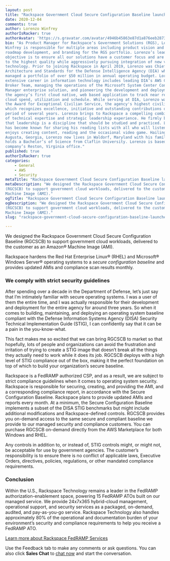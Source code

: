 ```yaml
---
layout: post
title: "Rackspace Government Cloud Secure Configuration Baseline launches on the AWS Marketplace"
date: 2020-12-04
comments: true
author: Lorenzo Winfrey
authorIsRacker: true
authorAvatar: 'https://s.gravatar.com/avatar/4946b45863e87d1a876eeb2873af2593'
bio: "As Product Manager for Rackspace’s Government Solutions (RGS), Lorenzo D.
Winfrey is responsible for multiple areas including product vision and strategy,
roadmap development, and branding for the RGS portfolio. Lorenzo’s leadership
objective is to ensure all our solutions have a customer focus and are built
to the highest quality while aggressively pursuing integration of new value added
technology. Prior to joining Rackspace in April 2019, Lorenzo was Chief of
Architecture and Standards for the Defense Intelligence Agency (DIA) where he
managed a portfolio of over $50 million in annual operating budget. Lorenzo’s
extensive career in information technology includes leading DIA’s AWS Cloud
Broker Team, managing the operations of the Microsoft System Center Configuration
Manager enterprise solution, and pioneering the development and deployment of
the agency’s first cloud native, web based application to track near real time
cloud spend, utilization and schedule. While serving at DIA, Lorenzo was awarded
the Award for Exceptional Civilian Service, the agency's highest civilian award,
which recognizes excellence, initiative and outstanding contributions over a
period of several years. Lorenzo brings to Rackspace a compelling combination
of technical expertise and strategic leadership experience. He firmly believes
that leadership is a discipline that should be studied and practiced. Lorenzo
has become known for sharing his reading lists with all who will listen. He
enjoys creating content, reading and the occasional video game. Hailing from
Augusta, Georgia, Lorenzo now lives in Waldorf, Maryland with his family. He
holds a Bachelor’s of Science from Claflin University. Lorenzo is based in the
company’s Reston, Virginia office."
published: true
authorIsRacker: true
categories:
    - General
    - AWS
    - Security
metaTitle: "Rackspace Government Cloud Secure Configuration Baseline launches on the AWS Marketplace"
metaDescription: "We designed the Rackspace Government Cloud Secure Configuration Baseline
(RGCSCB) to support government cloud workloads, delivered to the customer as an Amazon&reg;
Machine Image (AMI)."
ogTitle: "Rackspace Government Cloud Secure Configuration Baseline launches on the AWS Marketplace"
ogDescription: "We designed the Rackspace Government Cloud Secure Configuration Baseline
(RGCSCB) to support government cloud workloads, delivered to the customer as an Amazon&reg;
Machine Image (AMI)."
slug: "rackspace-government-cloud-secure-configuration-baseline-launches-on-the-aws-marketplace"

---
```


We designed the Rackspace Government Cloud Secure Configuration Baseline (RGCSCB) to
support government cloud workloads, delivered to the customer as an Amazon&reg; Machine
Image (AMI).

<!--more-->

Rackspace hardens the Red Hat Enterprise Linux&reg; (RHEL) and Microsoft&reg; Windows
Server&reg; operating systems to a *secure configuration baseline* and provides updated
AMIs and compliance scan results monthly.

### We comply with strict security guidelines

After spending over a decade in the Department of Defense, let’s just say that I’m
intimately familiar with secure operating systems. I was a user of them the entire time,
and I was actually responsible for their development and deployment for the entire agency
for around three years. So when it comes to building, maintaining, and deploying an
operating system baseline compliant with the Defense Information Systems Agency (DISA)
Security Technical Implementation Guide (STIG), I can confidently say that it can be a
pain in the you-know-what.

This fact makes me so excited that we can bring RGCSCB to market so that hopefully, lots
of people and organizations can avoid the frustration and irritation of trying to create a
STIG image that doesn’t break all the things they actually need to work while it does its
job. RGCSCB deploys with a high level of STIG compliance out of the box, making it the
perfect foundation on top of which to build your organization’s secure baseline.

Rackspace is a FedRAMP authorized CSP, and as a result, we are subject to strict compliance
guidelines when it comes to operating system security. Rackspace is responsible for securing,
creating, and providing the AMI, and a corresponding compliance report, in accordance with
the Secure Configuration Baseline. Rackspace plans to provide updated AMIs and reports every
month. At a minimum, the Secure Configuration Baseline implements a subset of the DISA STIG
benchmarks but might include additional modifications and Rackspace-defined controls. RGCSCB
provides you on-demand access to the same secure and compliant baseline we provide to our
managed security and compliance customers. You can purchase RGCSCB on-demand directly from
the AWS Marketplace for both Windows and RHEL.

Any controls in addition to, or instead of, STIG controls might, or might not, be acceptable
for use by government agencies. The customer’s responsibility is to ensure there is no
conflict of applicable laws, Executive Orders, directives, policies, regulations, or other
mandated compliance requirements. 

### Conclusion

Within the U.S., Rackspace Technology remains a leader in the FedRAMP authorization-enablement
space, powering 15 FedRAMP ATOs built on our managed service. We provide 24x7x365 hybrid-cloud
management, operational support, and security services as a packaged, on-demand, audited,
and pay-as-you-go service. Rackspace Technology also handles approximately 80% of the
operational and documentation burden of your environment’s security and compliance requirements
to help you receive a FedRAMP ATO.

<a class="cta red" id="cta" href="https://www.rackspace.com/fedramp">Learn more about Rackspace FedRAMP Services</a>

Use the Feedback tab to make any comments or ask questions. You can also click
**Sales Chat** to [chat now](https://www.rackspace.com/) and start the conversation.
